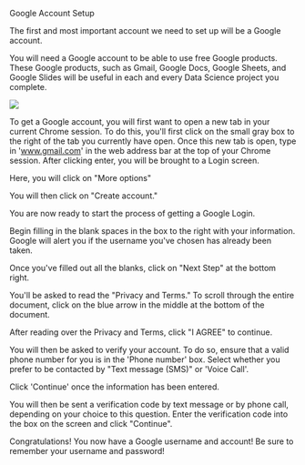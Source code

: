 Google Account Setup

The first and most important account we need to set up will be a Google account. 

You will need a Google account to be able to use free Google products. These Google products, such as Gmail, Google Docs, Google Sheets, and Google Slides will be useful in each and every Data Science project you complete.

![](./img/02_google_account/google_products.png)

To get a Google account, you will first want to open a new tab in your current Chrome session. To do this, you'll first click on the small gray box to the right of the tab you currently have open. Once this new tab is open, type in 'www.gmail.com' in the web address bar at the top of your Chrome session. After clicking enter, you will be brought to a Login screen. 

Here, you will click on "More options"

You will then click on "Create account."

You are now ready to start the process of getting a Google Login. 

Begin filling in the blank spaces in the box to the right with your information. Google will alert you if the username you've chosen has already been taken. 

Once you've filled out all the blanks, click on "Next Step" at the bottom right.

You'll be asked to read the "Privacy and Terms." To scroll through the entire document, click on the blue arrow in the middle at the bottom of the document. 

After reading over the Privacy and Terms, click "I AGREE" to continue.

You will then be asked to verify your account. To do so, ensure that a valid phone number for you is in the 'Phone number' box. Select whether you prefer to be contacted by "Text message (SMS)" or 'Voice Call'. 

Click 'Continue' once the information has been entered. 

You will then be sent a verification code by text message or by phone call, depending on your choice to this question. Enter the verification code into the box on the screen and click "Continue". 

Congratulations! You now have a Google username and account! Be sure to remember your username and password!

